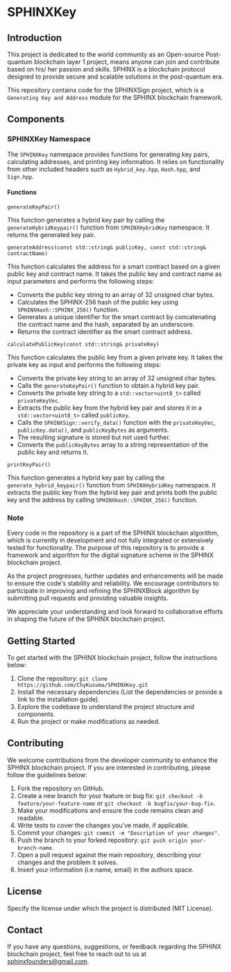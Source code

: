 # SPHINXKey

## Introduction

This project is dedicated to the world community as an Open-source Post-quantum blockchain layer 1 project, means anyone can join and contribute based on his/ her passion and skills. SPHINX is a blockchain protocol designed to provide secure and scalable solutions in the post-quantum era.

This repository contains code for the SPHINXSign project, which is a `Generating Key and Address` module for the SPHINX blockchain framework.

## Components

### SPHINXKey Namespace

The `SPHINXKey` namespace provides functions for generating key pairs, calculating addresses, and printing key information. It relies on functionality from other included headers such as `Hybrid_key.hpp`, `Hash.hpp`, and `Sign.hpp`.

#### Functions

`generateKeyPair()`

This function generates a hybrid key pair by calling the `generateHybridKeypair()` function from `SPHINXHybridKey` namespace. It returns the generated key pair.

`generateAddress(const std::string& publicKey, const std::string& contractName)`

This function calculates the address for a smart contract based on a given public key and contract name. It takes the public key and contract name as input parameters and performs the following steps:

- Converts the public key string to an array of 32 unsigned char bytes.
- Calculates the SPHINX-256 hash of the public key using `SPHINXHash::SPHINX_256()` function.
- Generates a unique identifier for the smart contract by concatenating the contract name and the hash, separated by an underscore.
- Returns the contract identifier as the smart contract address.

`calculatePublicKey(const std::string& privateKey)`

This function calculates the public key from a given private key. It takes the private key as input and performs the following steps:

- Converts the private key string to an array of 32 unsigned char bytes.
- Calls the `generateKeyPair()` function to obtain a hybrid key pair.
- Converts the private key string to a `std::vector<uint8_t>` called `privateKeyVec`.
- Extracts the public key from the hybrid key pair and stores it in a `std::vector<uint8_t>` called `publicKey`.
- Calls the `SPHINXSign::verify_data()` function with the `privateKeyVec`, `publicKey.data()`, and `publicKeyBytes` as arguments.
- The resulting signature is stored but not used further.
- Converts the `publicKeyBytes` array to a string representation of the public key and returns it.

`printKeyPair()`

This function generates a hybrid key pair by calling the `generate_hybrid_keypair()` function from `SPHINXHybridKey` namespace.
It extracts the public key from the hybrid key pair and prints both the public key and the address by calling `SPHINXHash::SPHINX_256()` function.


### Note

Every code in the repository is a part of the SPHINX blockchain algorithm, which is currently in development and not fully integrated or extensively tested for functionality. The purpose of this repository is to provide a framework and algorithm for the digital signature scheme in the SPHINX blockchain project.

As the project progresses, further updates and enhancements will be made to ensure the code's stability and reliability. We encourage contributors to participate in improving and refining the SPHINXBlock algorithm by submitting pull requests and providing valuable insights.

We appreciate your understanding and look forward to collaborative efforts in shaping the future of the SPHINX blockchain project.


## Getting Started
To get started with the SPHINX blockchain project, follow the instructions below:

1. Clone the repository: `git clone https://github.com/ChyKusuma/SPHINXKey.git`
2. Install the necessary dependencies (List the dependencies or provide a link to the installation guide).
3. Explore the codebase to understand the project structure and components.
4. Run the project or make modifications as needed.


## Contributing
We welcome contributions from the developer community to enhance the SPHINX blockchain project. If you are interested in contributing, please follow the guidelines below:

1. Fork the repository on GitHub.
2. Create a new branch for your feature or bug fix: `git checkout -b feature/your-feature-name` or `git checkout -b bugfix/your-bug-fix`.
3. Make your modifications and ensure the code remains clean and readable.
4. Write tests to cover the changes you've made, if applicable.
5. Commit your changes: `git commit -m "Description of your changes"`.
6. Push the branch to your forked repository: `git push origin your-branch-name`.
7. Open a pull request against the main repository, describing your changes and the problem it solves.
8. Insert your information (i.e name, email) in the authors space.

## License
Specify the license under which the project is distributed (MIT License).

## Contact
If you have any questions, suggestions, or feedback regarding the SPHINX blockchain project, feel free to reach out to us at [sphinxfounders@gmail.com](mailto:sphinxfounders@gmail.com).
